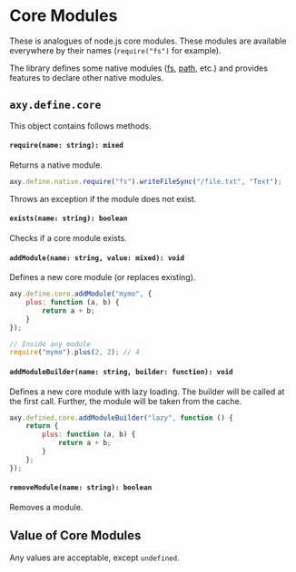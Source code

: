 # Core Modules

These is analogues of node.js core modules.
These modules are available everywhere by their names (`require("fs")` for example).

The library defines some native modules ([fs](fs.md), [path](path.md), etc.)
and provides features to declare other native modules.

## `axy.define.core`

This object contains follows methods.

#### `require(name: string): mixed`

Returns a native module.

```javascript
axy.define.native.require("fs").writeFileSync("/file.txt", "Text");
```

Throws an exception if the module does not exist.

#### `exists(name: string): boolean`

Checks if a core module exists.

#### `addModule(name: string, value: mixed): void`

Defines a new core module (or replaces existing).

```javascript
axy.define.core.addModule("mymo", {
    plus: function (a, b) {
        return a + b;
    }
});

// Inside any module
require("mymo").plus(2, 2); // 4
```

#### `addModuleBuilder(name: string, builder: function): void`

Defines a new core module with lazy loading.
The builder will be called at the first call.
Further, the module will be taken from the cache.

```javascript
axy.defined.core.addModuleBuilder("lazy", function () {
    return {
        plus: function (a, b) {
            return a + b;
        }
    };
});
```

#### `removeModule(name: string): boolean`

Removes a module.

## Value of Core Modules

Any values are acceptable, except `undefined`.
